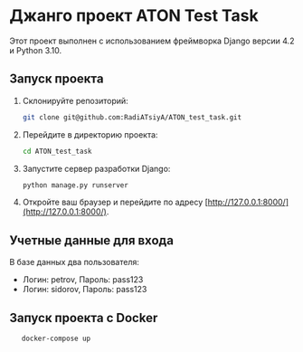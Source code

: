 # Джанго проект ATON Test Task

Этот проект выполнен с использованием фреймворка Django версии 4.2 и Python 3.10.

## Запуск проекта 

1. Склонируйте репозиторий:

    ```bash
    git clone git@github.com:RadiATsiyA/ATON_test_task.git
    ```

2. Перейдите в директорию проекта:

    ```bash
    cd ATON_test_task
    ```

3. Запустите сервер разработки Django:

    ```bash
    python manage.py runserver
    ```

4. Откройте ваш браузер и перейдите по адресу [http://127.0.0.1:8000/](http://127.0.0.1:8000/).

## Учетные данные для входа

В базе данных два пользователя:

- Логин: petrov, Пароль: pass123
- Логин: sidorov, Пароль: pass123

## Запуск проекта с Docker


 ```bash
    docker-compose up
 ```


